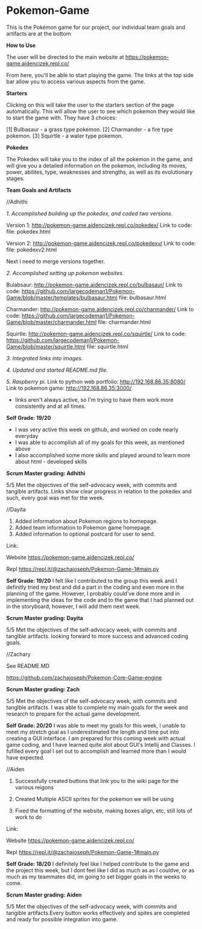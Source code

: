 # Pokemon-Game
This is the Pokémon game for our project, our individual team goals and artifacts are at the bottom

**How to Use** 

The user will be directed to the main website at https://pokemon-game.aidencizek.repl.co/ 

From here, you'll be able to start playing the game. 
The links at the top side bar allow you to access various aspects from the game. 

**Starters**

Clicking on this will take the user to the starters section of the page automatically. This will allow the user to see which pokemon they would like to start the game with. They have 3 choices: 

[1] Bulbasaur - a grass type pokemon. 
[2] Charmander - a fire type pokemon. 
[3] Squirtle - a water type pokemon. 

**Pokedex**

The Pokedex will take you to the index of all the pokemon in the game, and will give you a detailed information on the pokemon, including its moves, power, abilites, type, weaknesses and strengths, as well as its evolutionary stages. 

**Team Goals and Artifacts** 

//Adhithi 

*1. Accomplished building up the pokedex, and coded two versions.*

Version 1: http://pokemon-game.aidencizek.repl.co/pokedex/ Link to code: 
file: pokedex.html 

Version 2: http://pokemon-game.aidencizek.repl.co/pokedexv/ Link to code: 
file: pokedexv2.html 

Next I need to merge versions together. 

*2. Accomplished setting up pokemon websites.*

Bulabsaur: http://pokemon-game.aidencizek.repl.co/bulbasaur/ Link to code: https://github.com/largecodeman1/Pokemon-Game/blob/master/templates/bulbasaur.html 
file: bulbasaur.html 

Charmander:  http://pokemon-game.aidencizek.repl.co/charmander/ Link to code: https://github.com/largecodeman1/Pokemon-Game/blob/master/charmander.html
file: charmander.html

Squirtle: http://pokemon-game.aidencizek.repl.co/squirtle/ Link to code: https://github.com/largecodeman1/Pokemon-Game/blob/master/squirtle.html
file: squirtle.html


*3. Integrated links into images.*


*4. Updated and started README.md file.*

*5. Raspberry pi.*
Link to python web portfolio: http://192.168.86.35:8080/ 
Link to pokemon game: http://192.168.86.35:3000/
- links aren't always active, so I'm trying to have them work more consistently and at all times. 

**Self Grade: 19/20**
- I was very active this week on github, and worked on code nearly everyday 
- I was able to accomplish all of my goals for this week, as mentioned above
- I also accomplished some more skills and played around to learn more about html - developed skills 


**Scrum Master grading: Adhithi**

5/5
Met the objectives of the self-advocacy week, with commits and tangible artifacts. Links show clear progress in relation to the pokedex and such, every goal was met for the week.

//Dayita
1. Added information about Pokemon regions to homepage.
2. Added team information to Pokemon game homepage.
3. Added information to optional postcard for user to send.

Link:

Website
https://pokemon-game.aidencizek.repl.co/ 

Repl
https://repl.it/@zachajoseph/Pokemon-Game-1#main.py

**Self Grade: 19/20**
I felt like I contributed to the group this week and I definitly tried my best and did a part in the coding and even more in the planning of the game. However, I probably could've done more and in implementing the ideas for the code and to the game that I had planned out in the storyboard, however, I will add them next week.

**Scrum Master grading: Dayita**

5/5
Met the objectives of the self-advocacy week, with commits and tangible artifacts. looking forward to more success and advanced coding goals.

//Zachary 

See README.MD

https://github.com/zachajoseph/Pokemon-Core-Game-engine


**Scrum Master grading: Zach**

5/5
Met the objectives of the self-advocacy week, with commits and tangible artifacts. I was able to complete my main goals for the week and research to prepare for the actual game development.


**Self Grade: 20/20**
I was able to meet my goals for this week, I unable to meet my stretch goal as I underestimated the length and time put into creating a GUI interface. I am prepared for this coming week with actual game coding, and I have learned quite alot about GUI's Intellij and Classes. I fufilled every goal I set out to accomplish and learned more than I would have expected.


//Aiden 

1. Successfully created buttons that link you to the wiki page for the various reigons

2. Created Multiple ASCII sprites for the pokemon we will be using

3. Fixed the formatting of the website, making boxes align, etc, still lots of work to do

Link:

Website
https://pokemon-game.aidencizek.repl.co/ 

Repl
https://repl.it/@zachajoseph/Pokemon-Game-1#main.py

**Self Grade: 18/20** 
I definitely feel like I helped contribute to the game and the project this week, but I dont feel like I did as much as as I couldve, or as much as my teammates did, im going to set bigger goals in the weeks to come.

**Scrum Master grading: Aiden**

5/5
Met the objectives of the self-advocacy week, with commits and tangible artifacts.Every button works effectively and spites are completed and ready for possible integration into game.
